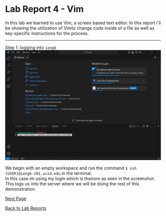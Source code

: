 # Lab Report 4 - Vim
In this lab we learned to use Vim, a screen based text editor. In this report i'll be showing the 
utilization of Vimto change code inside of a file as well as key-specific instructions for the process.

---
Step 1: logging into `ieng6`
![](lab4_firstStep.png)  

We begin with an empty workspace and run the command `$ ssh [USER]@ieng6-201.ucsd.edu` in the terminal.  
In this case im using my login which is thonore as seen in the screenshot.  
This logs us into the server where we will be doing the rest of this demonstration. 
  
[Next Page](lab4_2ndPg.md)  
  
  
[Back to Lab Reports](index.md)
